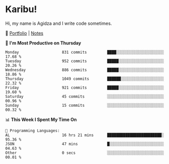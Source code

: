 # Karibu!
Hi, my name is Agidza and I write code sometimes.

🫧 [Portfolio](https://lynnagidza.github.io/) | [Notes](https://medium.com/me/stories/public)

<!--START_SECTION:waka-->
📅 **I'm Most Productive on Thursday** 

```text
Monday                   831 commits         ████░░░░░░░░░░░░░░░░░░░░░   17.68 % 
Tuesday                  952 commits         █████░░░░░░░░░░░░░░░░░░░░   20.26 % 
Wednesday                886 commits         █████░░░░░░░░░░░░░░░░░░░░   18.86 % 
Thursday                 1049 commits        ██████░░░░░░░░░░░░░░░░░░░   22.32 % 
Friday                   921 commits         █████░░░░░░░░░░░░░░░░░░░░   19.60 % 
Saturday                 45 commits          ░░░░░░░░░░░░░░░░░░░░░░░░░   00.96 % 
Sunday                   15 commits          ░░░░░░░░░░░░░░░░░░░░░░░░░   00.32 % 
```


📊 **This Week I Spent My Time On** 

```text
💬 Programming Languages: 
AL                       16 hrs 21 mins      ████████████████████████░   95.36 % 
JSON                     47 mins             █░░░░░░░░░░░░░░░░░░░░░░░░   04.63 % 
Other                    0 secs              ░░░░░░░░░░░░░░░░░░░░░░░░░   00.01 % 
```


<!--END_SECTION:waka-->
<!--#### 💟 **Digital Swag**
[![@agidza's Holopin board](https://holopin.me/agidza)](https://holopin.io/@agidza)
